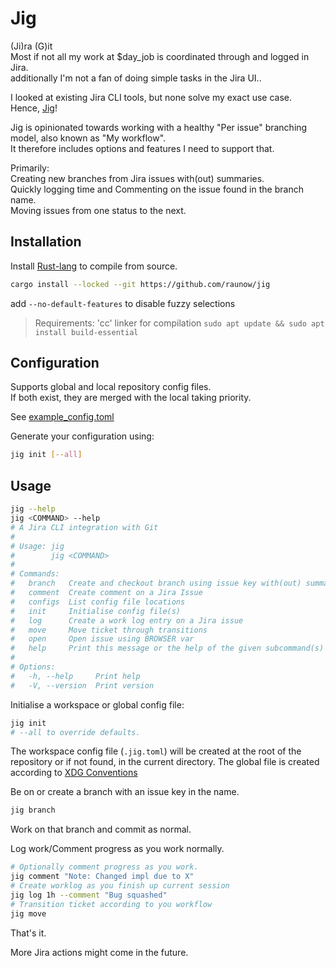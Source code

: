# Jig

(Ji)ra (G)it<br>
Most if not all my work at $day_job is coordinated through and logged in Jira.<br>
additionally I'm not a fan of doing simple tasks in the Jira UI..

I looked at existing Jira CLI tools, but none solve my exact use case.<br>
Hence, [Jig](https://www.youtube.com/watch?v=3JcmQONgXJM)!

Jig is opinionated towards working with a healthy "Per issue" branching model, also known as "My workflow".<br>
It therefore includes options and features I need to support that.

Primarily:<br>
Creating new branches from Jira issues with(out) summaries.<br>
Quickly logging time and Commenting on the issue found in the branch name.<br>
Moving issues from one status to the next.

## Installation

Install [Rust-lang](https://www.rust-lang.org/tools/install) to compile from source.
```bash
cargo install --locked --git https://github.com/raunow/jig
```
add `--no-default-features` to disable fuzzy selections

> Requirements:
> 'cc' linker for compilation
> `sudo apt update && sudo apt install build-essential`

## Configuration

Supports global and local repository config files.<br>
If both exist, they are merged with the local taking priority.

See [example_config.toml](./example_config.toml)

Generate your configuration using:
```bash
jig init [--all]
```

## Usage

```bash
jig --help
jig <COMMAND> --help
# A Jira CLI integration with Git
# 
# Usage: jig
#        jig <COMMAND>
# 
# Commands:
#   branch   Create and checkout branch using issue key with(out) summary as branch name
#   comment  Create comment on a Jira Issue
#   configs  List config file locations
#   init     Initialise config file(s)
#   log      Create a work log entry on a Jira issue
#   move     Move ticket through transitions
#   open     Open issue using BROWSER var
#   help     Print this message or the help of the given subcommand(s)
# 
# Options:
#   -h, --help     Print help
#   -V, --version  Print version
```

Initialise a workspace or global config file:
```bash
jig init
# --all to override defaults.
```
The workspace config file (`.jig.toml`) will be created at the root of the repository or if not found, in the current directory.
The global file is created according to [XDG Conventions](https://docs.rs/etcetera/latest/etcetera/#conventions)

Be on or create a branch with an issue key in the name.<br>
```bash
jig branch
```

Work on that branch and commit as normal.

Log work/Comment progress as you work normally.<br>
```bash
# Optionally comment progress as you work.
jig comment "Note: Changed impl due to X"
# Create worklog as you finish up current session
jig log 1h --comment "Bug squashed"
# Transition ticket according to you workflow
jig move
```

That's it.

More Jira actions might come in the future.
